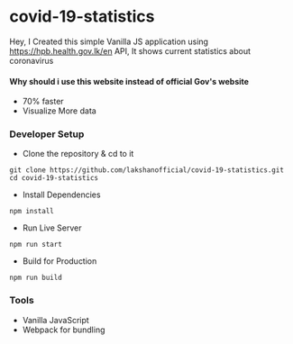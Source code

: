 # covid-19-statistics
Hey, I Created this simple Vanilla JS application using https://hpb.health.gov.lk/en API, It shows current statistics about coronavirus

#### Why should i use this website instead of official Gov's website
- 70% faster
- Visualize More data

### Developer Setup
- Clone the repository & cd to it
```
git clone https://github.com/lakshanofficial/covid-19-statistics.git
cd covid-19-statistics
```

- Install Dependencies
```
npm install
```

- Run Live Server
```
npm run start
```

- Build for Production
```
npm run build
```

### Tools
- Vanilla JavaScript
- Webpack for bundling

